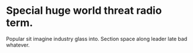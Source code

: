 
# Special huge world threat radio term.
Popular sit imagine industry glass into. Section space along leader late bad whatever.